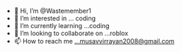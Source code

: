 - 👋 Hi, I’m @Wastemember1
- 👀 I’m interested in ... coding
- 🌱 I’m currently learning ...coding
- 💞️ I’m looking to collaborate on ...roblox
- 📫 How to reach me ...musavvirrayan2008@gmail.com

<!---
Wastemember1/Wastemember1 is a ✨ special ✨ repository because its `README.md` (this file) appears on your GitHub profile.
You can click the Preview link to take a look at your changes.
--->
